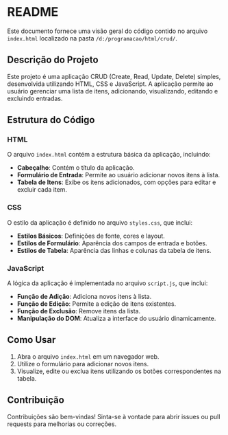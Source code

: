 # README

Este documento fornece uma visão geral do código contido no arquivo `index.html` localizado na pasta `/d:/programacao/html/crud/`.

## Descrição do Projeto

Este projeto é uma aplicação CRUD (Create, Read, Update, Delete) simples, desenvolvida utilizando HTML, CSS e JavaScript. A aplicação permite ao usuário gerenciar uma lista de itens, adicionando, visualizando, editando e excluindo entradas.

## Estrutura do Código

### HTML

O arquivo `index.html` contém a estrutura básica da aplicação, incluindo:

- **Cabeçalho**: Contém o título da aplicação.
- **Formulário de Entrada**: Permite ao usuário adicionar novos itens à lista.
- **Tabela de Itens**: Exibe os itens adicionados, com opções para editar e excluir cada item.

### CSS

O estilo da aplicação é definido no arquivo `styles.css`, que inclui:

- **Estilos Básicos**: Definições de fonte, cores e layout.
- **Estilos de Formulário**: Aparência dos campos de entrada e botões.
- **Estilos de Tabela**: Aparência das linhas e colunas da tabela de itens.

### JavaScript

A lógica da aplicação é implementada no arquivo `script.js`, que inclui:

- **Função de Adição**: Adiciona novos itens à lista.
- **Função de Edição**: Permite a edição de itens existentes.
- **Função de Exclusão**: Remove itens da lista.
- **Manipulação do DOM**: Atualiza a interface do usuário dinamicamente.

## Como Usar

1. Abra o arquivo `index.html` em um navegador web.
2. Utilize o formulário para adicionar novos itens.
3. Visualize, edite ou exclua itens utilizando os botões correspondentes na tabela.

## Contribuição

Contribuições são bem-vindas! Sinta-se à vontade para abrir issues ou pull requests para melhorias ou correções.

